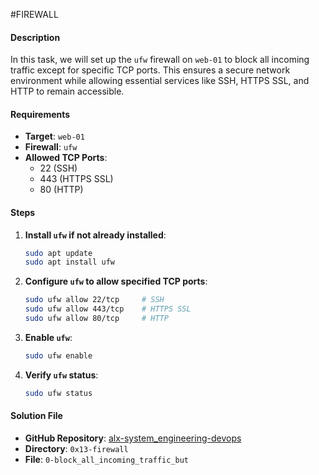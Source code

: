 #FIREWALL

#### Description
In this task, we will set up the `ufw` firewall on `web-01` to block all incoming traffic except for specific TCP ports. This ensures a secure network environment while allowing essential services like SSH, HTTPS SSL, and HTTP to remain accessible.

#### Requirements
- **Target**: `web-01`
- **Firewall**: `ufw`
- **Allowed TCP Ports**:
  - 22 (SSH)
  - 443 (HTTPS SSL)
  - 80 (HTTP)

#### Steps
1. **Install `ufw` if not already installed**:
   ```bash
   sudo apt update
   sudo apt install ufw
   ```

2. **Configure `ufw` to allow specified TCP ports**:
   ```bash
   sudo ufw allow 22/tcp     # SSH
   sudo ufw allow 443/tcp    # HTTPS SSL
   sudo ufw allow 80/tcp     # HTTP
   ```

3. **Enable `ufw`**:
   ```bash
   sudo ufw enable
   ```

4. **Verify `ufw` status**:
   ```bash
   sudo ufw status
   ```

#### Solution File
- **GitHub Repository**: [alx-system_engineering-devops](https://github.com/Sholycul/alx-system_engineering-devops)
- **Directory**: `0x13-firewall`
- **File**: `0-block_all_incoming_traffic_but`

